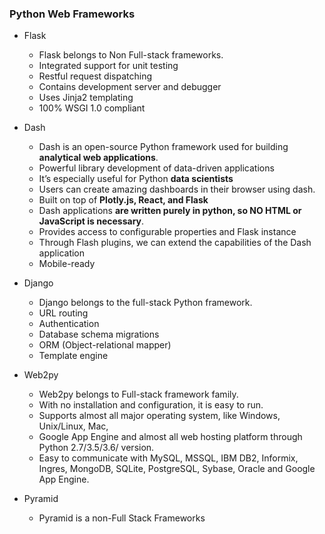 ### Python Web Frameworks

  
* Flask
  * Flask belongs to Non Full-stack frameworks.
  * Integrated support for unit testing
  * Restful request dispatching
  * Contains development server and debugger
  * Uses Jinja2 templating
  * 100% WSGI 1.0 compliant
  
* Dash
  * Dash is an open-source Python framework used for building **analytical web applications**.
  * Powerful library development of data-driven applications
  * It’s especially useful for Python **data scientists**
  * Users can create amazing dashboards in their browser using dash.
  * Built on top of **Plotly.js, React, and Flask**
  * Dash applications **are written purely in python, so NO HTML or JavaScript is necessary**.
  * Provides access to configurable properties and Flask instance
  * Through Flash plugins, we can extend the capabilities of the Dash application
  * Mobile-ready
  
* Django
  * Django belongs to the full-stack Python framework.
  * URL routing
  * Authentication
  * Database schema migrations
  * ORM (Object-relational mapper)
  * Template engine

* Web2py
  * Web2py belongs to Full-stack framework family.
  * With no installation and configuration, it is easy to run.
  * Supports almost all major operating system, like Windows, Unix/Linux, Mac, 
  * Google App Engine and almost all web hosting platform through Python 2.7/3.5/3.6/ version.
  * Easy to communicate with MySQL, MSSQL, IBM DB2, Informix, Ingres, MongoDB, SQLite, PostgreSQL, Sybase, Oracle and Google App Engine.
  
* Pyramid
  * Pyramid is a non-Full Stack Frameworks






